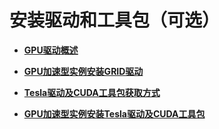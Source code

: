 # 安装驱动和工具包（可选）<a name="ZH-CN_TOPIC_0133513874"></a>

-   **[GPU驱动概述](GPU驱动概述.md)**  

-   **[GPU加速型实例安装GRID驱动](GPU加速型实例安装GRID驱动.md)**  

-   **[Tesla驱动及CUDA工具包获取方式](Tesla驱动及CUDA工具包获取方式.md)**  

-   **[GPU加速型实例安装Tesla驱动及CUDA工具包](GPU加速型实例安装Tesla驱动及CUDA工具包.md)**  


